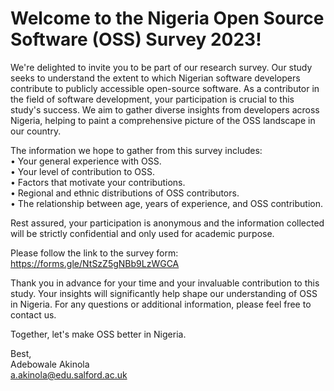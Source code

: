 # Welcome to the Nigeria Open Source Software (OSS) Survey 2023!

We're delighted to invite you to be part of our research survey. Our study seeks to understand the extent to which Nigerian software developers contribute to publicly accessible open-source software.
As a contributor in the field of software development, your participation is crucial to this study's success. We aim to gather diverse insights from developers across Nigeria, helping to paint a comprehensive picture of the OSS landscape in our country.

The information we hope to gather from this survey includes:  
    • Your general experience with OSS.  
    • Your level of contribution to OSS.  
    • Factors that motivate your contributions.  
    • Regional and ethnic distributions of OSS contributors.  
    • The relationship between age, years of experience, and OSS contribution.  

Rest assured, your participation is anonymous and the information collected will be strictly confidential and only used for academic purpose.

Please follow the link to the survey form: https://forms.gle/NtSzZ5gNBb9LzWGCA

Thank you in advance for your time and your invaluable contribution to this study. Your insights will significantly help shape our understanding of OSS in Nigeria.
For any questions or additional information, please feel free to contact us.

Together, let's make OSS better in Nigeria.

Best,  
Adebowale Akinola  
a.akinola@edu.salford.ac.uk  
